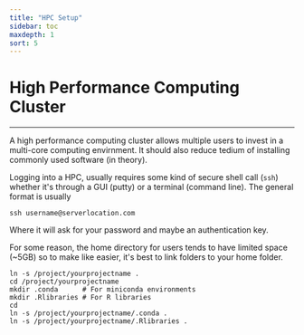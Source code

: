 ```yaml
---
title: "HPC Setup"
sidebar: toc
maxdepth: 1
sort: 5
---
```



# High Performance Computing Cluster

---

A high performance computing cluster allows multiple users to invest in a multi-core computing envirnment. It should also reduce tedium of installing commonly used software (in theory).

Logging into a HPC, usually requires some kind of secure shell call (`ssh`) whether it's through a GUI (putty) or a terminal (command line). The general format is usually

```
ssh username@serverlocation.com
```

Where it will ask for your password and maybe an authentication key.

For some reason, the home directory for users tends to have limited space (~5GB) so to make like easier, it's best to link folders to your home folder.

```
ln -s /project/yourprojectname .
cd /project/yourprojectname
mkdir .conda      # For miniconda environments
mkdir .Rlibraries # For R libraries
cd
ln -s /project/yourprojectname/.conda .
ln -s /project/yourprojectname/.Rlibraries .
```
